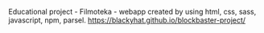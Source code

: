 Educational project - Filmoteka - webapp created by using html, css, sass, javascript, npm, parsel.
https://blackyhat.github.io/blockbaster-project/
